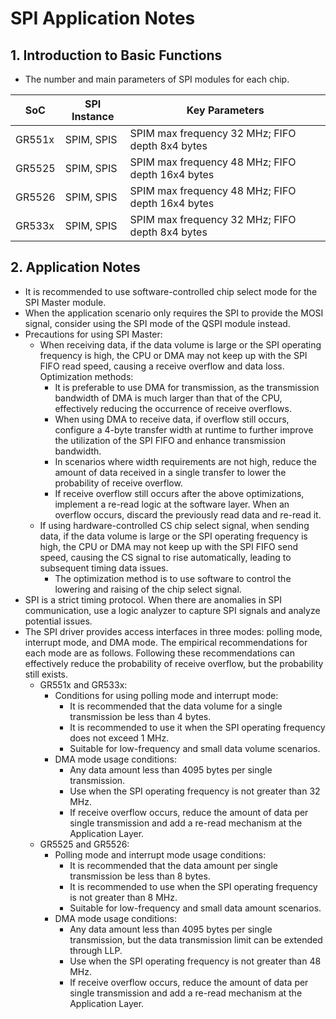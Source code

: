 # SPI Application Notes

## 1. Introduction to Basic Functions
- The number and main parameters of SPI modules for each chip.

| SoC    | SPI Instance | Key Parameters                             |
| ------ | ------------ | ------------------------------------------ |
| GR551x | SPIM, SPIS   | SPIM max frequency 32 MHz; FIFO depth 8x4 bytes  |
| GR5525 | SPIM, SPIS   | SPIM max frequency 48 MHz; FIFO depth 16x4 bytes |
| GR5526 | SPIM, SPIS   | SPIM max frequency 48 MHz; FIFO depth 16x4 bytes |
| GR533x | SPIM, SPIS   | SPIM max frequency 32 MHz; FIFO depth 8x4 bytes  |

## 2. Application Notes
- It is recommended to use software-controlled chip select mode for the SPI Master module.
- When the application scenario only requires the SPI to provide the MOSI signal, consider using the SPI mode of the QSPI module instead.
- Precautions for using SPI Master:
    - When receiving data, if the data volume is large or the SPI operating frequency is high, the CPU or DMA may not keep up with the SPI FIFO read speed, causing a receive overflow and data loss. Optimization methods:
        - It is preferable to use DMA for transmission, as the transmission bandwidth of DMA is much larger than that of the CPU, effectively reducing the occurrence of receive overflows.
        - When using DMA to receive data, if overflow still occurs, configure a 4-byte transfer width at runtime to further improve the utilization of the SPI FIFO and enhance transmission bandwidth.
        - In scenarios where width requirements are not high, reduce the amount of data received in a single transfer to lower the probability of receive overflow.
        - If receive overflow still occurs after the above optimizations, implement a re-read logic at the software layer. When an overflow occurs, discard the previously read data and re-read it.
    - If using hardware-controlled CS chip select signal, when sending data, if the data volume is large or the SPI operating frequency is high, the CPU or DMA may not keep up with the SPI FIFO send speed, causing the CS signal to rise automatically, leading to subsequent timing data issues.
        - The optimization method is to use software to control the lowering and raising of the chip select signal.
- SPI is a strict timing protocol. When there are anomalies in SPI communication, use a logic analyzer to capture SPI signals and analyze potential issues.
- The SPI driver provides access interfaces in three modes: polling mode, interrupt mode, and DMA mode. The empirical recommendations for each mode are as follows. Following these recommendations can effectively reduce the probability of receive overflow, but the probability still exists.
    - GR551x and GR533x:
        - Conditions for using polling mode and interrupt mode:
            - It is recommended that the data volume for a single transmission be less than 4 bytes.
            - It is recommended to use it when the SPI operating frequency does not exceed 1 MHz.
            - Suitable for low-frequency and small data volume scenarios.
        - DMA mode usage conditions:
            - Any data amount less than 4095 bytes per single transmission.
            - Use when the SPI operating frequency is not greater than 32 MHz.
            - If receive overflow occurs, reduce the amount of data per single transmission and add a re-read mechanism at the Application Layer.
    -   GR5525 and GR5526:
        - Polling mode and interrupt mode usage conditions:
            - It is recommended that the data amount per single transmission be less than 8 bytes.
            - It is recommended to use when the SPI operating frequency is not greater than 8 MHz.
            - Suitable for low-frequency and small data amount scenarios.
        - DMA mode usage conditions:
            - Any data amount less than 4095 bytes per single transmission, but the data transmission limit can be extended through LLP.
            - Use when the SPI operating frequency is not greater than 48 MHz.
            - If receive overflow occurs, reduce the amount of data per single transmission and add a re-read mechanism at the Application Layer.